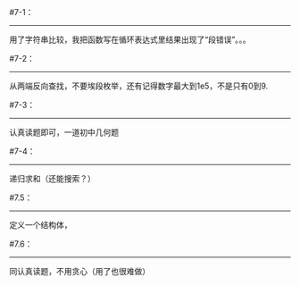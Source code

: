 #7-1：

***

用了字符串比较，我把函数写在循环表达式里结果出现了“段错误”。。。

#7-2：

***

从两端反向查找，不要埃段枚举，还有记得数字最大到1e5，不是只有0到9.

#7-3：

***

认真读题即可，一道初中几何题

#7-4：

***

递归求和（还能搜索？）

#7.5：

***

定义一个结构体，

#7.6：

***

同认真读题，不用贪心（用了也很难做）